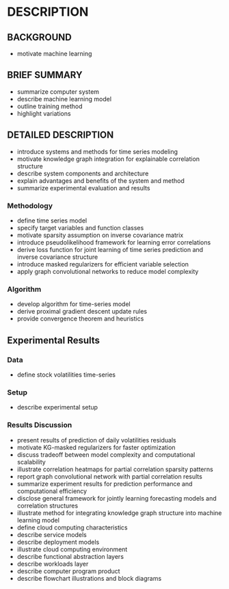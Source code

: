 # DESCRIPTION

## BACKGROUND

- motivate machine learning

## BRIEF SUMMARY

- summarize computer system
- describe machine learning model
- outline training method
- highlight variations

## DETAILED DESCRIPTION

- introduce systems and methods for time series modeling
- motivate knowledge graph integration for explainable correlation structure
- describe system components and architecture
- explain advantages and benefits of the system and method
- summarize experimental evaluation and results

### Methodology

- define time series model
- specify target variables and function classes
- motivate sparsity assumption on inverse covariance matrix
- introduce pseudolikelihood framework for learning error correlations
- derive loss function for joint learning of time series prediction and inverse covariance structure
- introduce masked regularizers for efficient variable selection
- apply graph convolutional networks to reduce model complexity

### Algorithm

- develop algorithm for time-series model
- derive proximal gradient descent update rules
- provide convergence theorem and heuristics

## Experimental Results

### Data

- define stock volatilities time-series

### Setup

- describe experimental setup

### Results Discussion

- present results of prediction of daily volatilities residuals
- motivate KG-masked regularizers for faster optimization
- discuss tradeoff between model complexity and computational scalability
- illustrate correlation heatmaps for partial correlation sparsity patterns
- report graph convolutional network with partial correlation results
- summarize experiment results for prediction performance and computational efficiency
- disclose general framework for jointly learning forecasting models and correlation structures
- illustrate method for integrating knowledge graph structure into machine learning model
- define cloud computing characteristics
- describe service models
- describe deployment models
- illustrate cloud computing environment
- describe functional abstraction layers
- describe workloads layer
- describe computer program product
- describe flowchart illustrations and block diagrams

